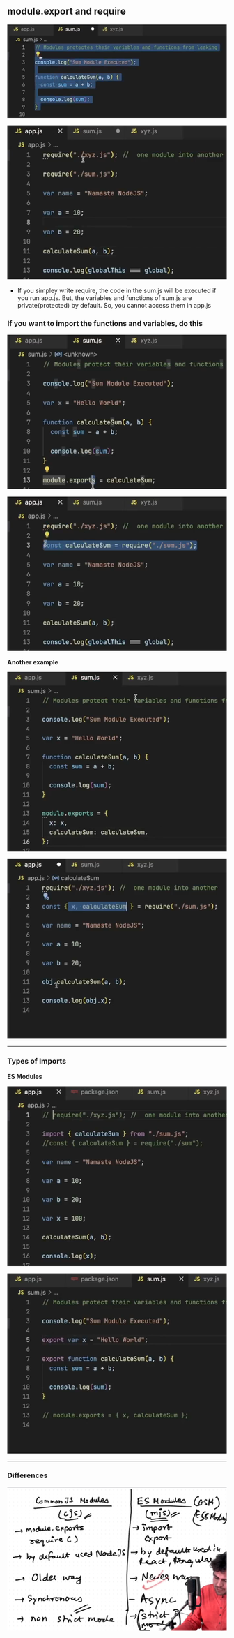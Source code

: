 
## module.export and require

![alt text](image-1.png)

![alt text](image-2.png)

- If you simpley write require, the code in the sum.js will be executed if you run app.js. But, the variables and functions of sum.js are private(protected) by default. So, you cannot access them in app.js

### If you want to import the functions and variables, do this

![alt text](image-3.png)

![alt text](image-4.png)

**Another example**

![alt text](image-5.png)

![alt text](image-6.png)

---

### Types of Imports

**ES Modules**

![alt text](image-7.png)

![alt text](image-8.png)

---

### Differences

![alt text](image-9.png)

